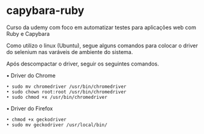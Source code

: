 # capybara-ruby
Curso da udemy com foco em automatizar testes para aplicações web com Ruby e Capybara

Como utilizo o linux (Ubuntu), segue alguns comandos para colocar o driver do selenium nas varáveis de ambiente do sistema.

Após descompactar o driver, seguir os seguintes comandos.

• Driver do Chrome
	
	• sudo mv chromedriver /usr/bin/chromedriver
 	• sudo chown root:root /usr/bin/chromedriver
	• sudo chmod +x /usr/bin/chromedriver

• Driver do Firefox

	• chmod +x geckodriver
	• sudo mv geckodriver /usr/local/bin/
